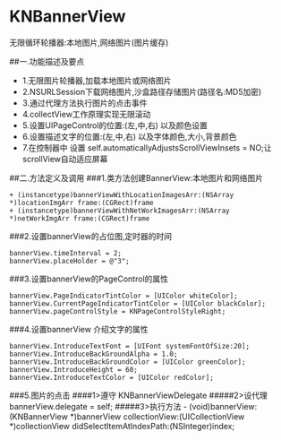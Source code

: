# KNBannerView
无限循环轮播器:本地图片,网络图片(图片缓存)

##一.功能描述及要点
* 1.无限图片轮播器,加载本地图片或网络图片
* 2.NSURLSession下载网络图片,沙盒路径存储图片(路径名:MD5加密)
* 3.通过代理方法执行图片的点击事件
* 4.collectView工作原理实现无限滚动
* 5.设置UIPageControl的位置:(左,中,右) 以及颜色设置
* 6.设置描述文字的位置:(左,中,右) 以及字体颜色,大小,背景颜色
* 7.在控制器中 设置 self.automaticallyAdjustsScrollViewInsets = NO;让scrollView自动适应屏幕

##二.方法定义及调用
###1.类方法创建BannerView:本地图片和网络图片
```
+ (instancetype)bannerViewWithLocationImagesArr:(NSArray *)locationImgArr frame:(CGRect)frame
+ (instancetype)bannerViewWithNetWorkImagesArr:(NSArray *)netWorkImgArr frame:(CGRect)frame
```

###2.设置bannerView的占位图,定时器的时间
```
bannerView.timeInterval = 2;
bannerView.placeHolder = @"3";
```

###3.设置bannerView的PageControl的属性
```
bannerView.PageIndicatorTintColor = [UIColor whiteColor];
bannerView.CurrentPageIndicatorTintColor = [UIColor blackColor];
bannerView.pageControlStyle = KNPageControlStyleRight;
```

###4.设置bannerView 介绍文字的属性
```
bannerView.IntroduceTextFont = [UIFont systemFontOfSize:20];
bannerView.IntroduceBackGroundAlpha = 1.0;
bannerView.IntroduceBackGroundColor = [UIColor greenColor];
bannerView.IntroduceHeight = 60;
bannerView.IntroduceTextColor = [UIColor redColor];
```
###5.图片的点击
####1>遵守 KNBannerViewDelegate
#####2>设代理 bannerView.delegate = self;
#####3>执行方法 - (void)bannerView:(KNBannerView *)bannerView collectionView:(UICollectionView *)collectionView didSelectItemAtIndexPath:(NSInteger)index;

